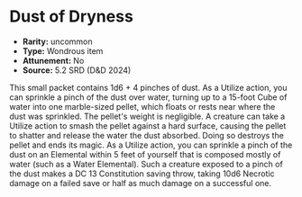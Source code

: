 
# Dust of Dryness

* **Rarity:** uncommon
* **Type:** Wondrous item
* **Attunement:** No
* **Source:** 5.2 SRD (D&D 2024)


This small packet contains 1d6 + 4 pinches of dust. As a Utilize action, you can sprinkle a pinch of the dust over water, turning up to a 15-foot Cube of water into one marble-sized pellet, which floats or rests near where the dust was sprinkled. The pellet's weight is negligible. A creature can take a Utilize action to smash the pellet against a hard surface, causing the pellet to shatter and release the water the dust absorbed. Doing so destroys the pellet and ends its magic. As a Utilize action, you can sprinkle a pinch of the dust on an Elemental within 5 feet of yourself that is composed mostly of water (such as a Water Elemental). Such a creature exposed to a pinch of the dust makes a DC 13 Constitution saving throw, taking 10d6 Necrotic damage on a failed save or half as much damage on a successful one.

